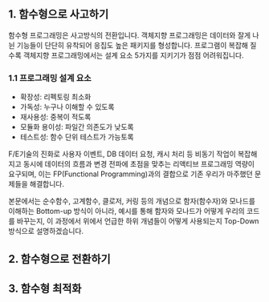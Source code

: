 ## 1. 함수형으로 사고하기
함수형 프로그래밍은 사고방식의 전환입니다. 객체지향 프로그래밍은 데이터와 잘게 나뉜 기능들이 단단히 유착되어 응집도 높은 패키지를 형성합니다. 프로그램이 복잡해 질수록 객체지향 프로그래밍에서는 설계 요소 5가지를 지키기가 점점 어려워집니다. 
### 1.1 프로그래밍 설계 요소
  - 확장성: 리펙토링 최소화
  - 가독성: 누구나 이해할 수 있도록
  - 재사용성: 중복이 적도록
  - 모듈화 용이성: 파일간 의존도가 낮도록
  - 테스트성: 함수 단위 테스트가 가능토록

F/E기술의 진화로 사용자 이벤트, DB 데이터 요청, 캐시 처리 등 비동기 작업이 복잡해지고 동시에 데이터의 흐름과 변경 전파에 초점을 맞추는 리액티브 프로그래밍 역량이 요구되며, 이는 FP(Functional Programming)과의 결합으로 기존 우리가 마주했던 문제들을 해결합니다.

본문에서는 순수함수, 고계함수, 클로저, 커링 등의 개념으로 함자(함수자)와 모나드를 이해하는 Bottom-up 방식이 아니라, 예시를 통해 함자와 모나드가 어떻게 우리의 코드를 바꾸는지, 이 과정에서 위에서 언급한 하위 개념들이 어떻게 사용되는지 Top-Down 방식으로 설명하겠습니다.



## 2. 함수형으로 전환하기


## 3. 함수형 최적화

